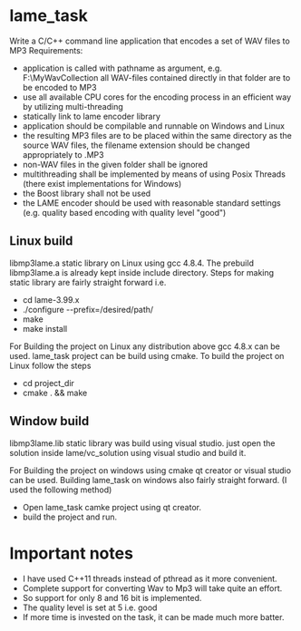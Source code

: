 # lame_task

Write a C/C++ command line application that encodes a set of WAV files to MP3
Requirements:
* application is called with pathname as argument, e.g.
<applicationname> F:\MyWavCollection all WAV-files contained directly in that folder are to be encoded to MP3
* use all available CPU cores for the encoding process in an efficient way by utilizing multi-threading
* statically link to lame encoder library
* application should be compilable and runnable on Windows and Linux
* the resulting MP3 files are to be placed within the same directory as the source WAV files, the filename extension should be changed appropriately to .MP3
* non-WAV files in the given folder shall be ignored
* multithreading shall be implemented by means of using Posix Threads (there exist implementations for Windows)
* the Boost library shall not be used
* the LAME encoder should be used with reasonable standard settings (e.g. quality based encoding with quality level "good")

## Linux build
libmp3lame.a static library on Linux using gcc 4.8.4. The prebuild libmp3lame.a is already kept inside include directory.
Steps for making static library are fairly straight forward i.e.
* cd lame-3.99.x
* ./configure --prefix=/desired/path/
* make
* make install

For Building the project on Linux any distribution above gcc 4.8.x can be used.
lame_task project can be build using cmake. To build the project on Linux follow the steps
* cd project_dir
* cmake . && make

## Window build
libmp3lame.lib static library was build using visual studio. just open the solution inside lame/vc_solution using visual studio and build it.

For Building the project on windows using cmake qt creator or visual studio can be used.
Building lame_task on windows also fairly straight forward. (I used the following method)
* Open lame_task camke project using qt creator.
* build the project and run.

# Important notes
* I have used C++11 threads instead of pthread as it more convenient.
* Complete support for converting Wav to Mp3 will take quite an effort.
* So support for only 8 and 16 bit is implemented.
* The quality level is set at 5 i.e. good
* If more time is invested on the task, it can be made much more batter.




